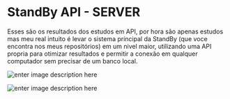 # StandBy API - SERVER

Esses são os resultados dos estudos em API, por hora são apenas estudos mas meu real intuito é levar o sistema principal da StandBy (que voce encontra nos meus repositórios) em um nivel maior, utilizando uma API propria para otimizar resultados e permitir a conexão em qualquer computador sem precisar de um banco local.


![enter image description here](https://i.imgur.com/inkmZmH.png)

![enter image description here](https://i.imgur.com/7xOhZHe.png)
